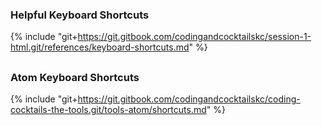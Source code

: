 ### Helpful Keyboard Shortcuts
{% include "git+https://git.gitbook.com/codingandcocktailskc/session-1-html.git/references/keyboard-shortcuts.md" %}

<!-- trick markdown to give me a little space between these two sections of text -->
## 
### Atom Keyboard Shortcuts 
{% include "git+https://git.gitbook.com/codingandcocktailskc/coding-cocktails-the-tools.git/tools-atom/shortcuts.md" %}
